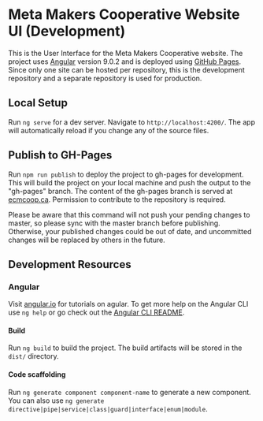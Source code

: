 # Meta Makers Cooperative Website UI (Development)

This is the User Interface for the Meta Makers Cooperative website.  The project uses [Angular](https://angular.io) version 9.0.2 and is deployed using [GitHub Pages](https://pages.github.com/). Since only one site can be hosted per repository, this is the development repository and a separate repository is used for production.

## Local Setup

Run `ng serve` for a dev server. Navigate to `http://localhost:4200/`. The app will automatically reload if you change any of the source files.

## Publish to GH-Pages

Run `npm run publish` to deploy the project to gh-pages for development. This will build the project on your local machine and push the output to the "gh-pages" branch.  The content of the gh-pages branch is served at [ecmcoop.ca](http://ecmcoop.ca).  Permission to contribute to the repository is required.

Please be aware that this command will not push your pending changes to master, so please sync with the master branch before publishing. Otherwise, your published changes could be out of date, and uncommitted changes will be replaced by others in the future.

## Development Resources

### Angular

Visit [angular.io](https://angular.io) for tutorials on agular. To get more help on the Angular CLI use `ng help` or go check out the [Angular CLI README](https://github.com/angular/angular-cli/blob/master/README.md).

#### Build

Run `ng build` to build the project. The build artifacts will be stored in the `dist/` directory.

#### Code scaffolding

Run `ng generate component component-name` to generate a new component. You can also use `ng generate directive|pipe|service|class|guard|interface|enum|module`.
